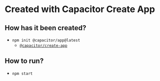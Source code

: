 # Created with Capacitor Create App

## How has it been created?
* `npm init @capacitor/app@latest`
  * [`@capacitor/create-app`](https://github.com/ionic-team/create-capacitor-app)

## How to run?
* `npm start`
